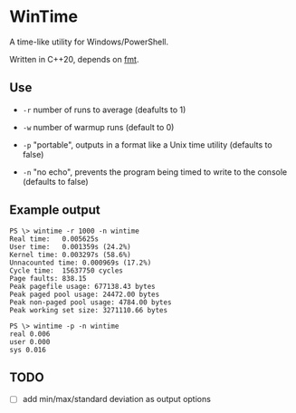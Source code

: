 # WinTime

A time-like utility for Windows/PowerShell.

Written in C++20, depends on [fmt](https://github.com/fmtlib/fmt).

## Use

- `-r` number of runs to average (deafults to 1)

- `-w` number of warmup runs (default to 0)

- `-p` "portable", outputs in a format like a Unix time utility (defaults to false)

- `-n` "no echo", prevents the program being timed to write to the console (defaults to false)

## Example output
```
PS \> wintime -r 1000 -n wintime
Real time:   0.005625s
User time:   0.001359s (24.2%)
Kernel time: 0.003297s (58.6%)
Unnacounted time: 0.000969s (17.2%)
Cycle time:  15637750 cycles
Page faults: 838.15
Peak pagefile usage: 677138.43 bytes
Peak paged pool usage: 24472.00 bytes
Peak non-paged pool usage: 4784.00 bytes
Peak working set size: 3271110.66 bytes

PS \> wintime -p -n wintime
real 0.006
user 0.000
sys 0.016
```

## TODO
- [ ] add min/max/standard deviation as output options
